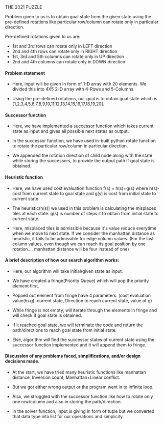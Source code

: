 THE 2021 PUZZLE

Problem given to us is to obtain goal state from the given state using the pre-defined rotations like particular 
row/column can rotate only in particular direction.

Pre-defined rotations given to us are:
* 1st and 3rd rows can rotate only in LEFT direction
* 2nd and 4th rows can rotate only in RIGHT direction
* 1st, 3rd and 5th columns can rotate only in UP direction
* 2nd and 4th columns can rotate only in DOWN direction

#### Problem statement
* Here, input will be given in form of 1-D array with 20 elements. We divided this into 4X5 2-D array with 4-Rows and 
  5-Columns. 
  
* Using the pre-defined rotations, our goal is to obtain goal state which is 
  [1,2,3,4,5,6,7,8,9,10,11,12,13,14,15,16,17,18,19,20]. 

#### Successor function
* Here, we have implemented a successor function which takes current state as input and gives all possible next states 
  as output. 
  
* In the successor function, we have used in-built python rotate function to rotate the particular row/column in particular 
  direction. 
  
* We appended the rotation direction of child node along with the state while storing the successors, to provide the 
  output path if goal state is obtained.

#### Heuristic function
* Here, we have used cost evaluation function f(s) = h(s)+g(s) where h(s)-cost from current state to goal state 
  and g(s) is cost from initial state to current state.
  
* The heuristic(h(s)) we used in this problem is calculating the misplaced tiles at each state.
  g(s) is number of steps it to obtain from initial state to current state. 

* Here, misplaced tiles is admissible because it's value reduce everytime when we move to next state. 
  If we consider the manhattan distance as heuristic, it fails to be admissible for edge column values.
  (For the last column values, even though we can reach its goal position by one rotation.... manhattan distance will be 
  four instead of  one)


#### A brief description of how our search algorithm works:

* Here, our algorithm will take initial/given state as input. 
  
* We have created a fringe(Priority Queue) which will pop the priority element first. 
  
* Popped out element from fringe have 4 parameters. (cost evaluation value(h+g), current state, Direction to reach 
  current state, value of g)
  
* While fringe is not empty, will iterate through the elements in fringe and will check if goal state is obtained. 
  
* If it reached goal state, we will terminate the code and return the path/directions to reach goal state from initial 
  state. 
  
* Else, algorithm will find the successor states of current state using the successor function implemented and it will 
  append them to fringe.

#### Discussion of any problems faced, simplifications, and/or design decisions made.

* At the start, we have tried many heuristic functions like manhattan distance, Inversion count, Manhattan+Linear conflict. 

* But we got either wrong output or the program went in to infinite loop. 

* Also, we struggled with the successor function like how to rotate only one row/column and also in storing the path/direction.

* In the solver function, input is giving in form of tuple but we converted that data type into list for our operations 
  and simplicity. 
